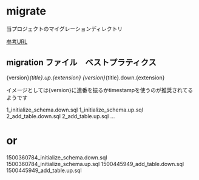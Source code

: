 # migrate

当プロジェクトのマイグレーションディレクトリ

[参考URL](https://yuzu441.hateblo.jp/entry/2019/06/11/150000)

## migration ファイル　ベストプラティクス

{version}_{title}.up.{extension}
{version}_{title}.down.{extension}

イメージとしては{version}に連番を振るかtimestampを使うのが推奨されてるようです

1_initialize_schema.down.sql
1_initialize_schema.up.sql
2_add_table.down.sql
2_add_table.up.sql
...

# or

1500360784_initialize_schema.down.sql
1500360784_initialize_schema.up.sql
1500445949_add_table.down.sql
1500445949_add_table.up.sql